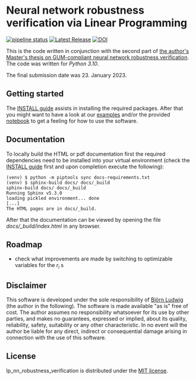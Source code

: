 # Neural network robustness verification via Linear Programming

[![pipeline status](https://gitlab1.ptb.de/ludwig10_masters_thesis/lp_nn_robustness_verification/badges/main/pipeline.svg)](https://gitlab1.ptb.de/ludwig10_masters_thesis/lp_nn_robustness_verification/-/commits/main)
[![Latest Release](https://img.shields.io/github/v/release/BjoernLudwigPTB/lp_nn_robustness_verification?label=Latest%20release)](https://github.com/BjoernLudwigPTB/lp_nn_robustness_verification/releases/latest)
[![DOI](https://zenodo.org/badge/587113361.svg)](https://zenodo.org/badge/latestdoi/587113361)

This is the code written in conjunction with the second part of [the author's Master's 
thesis on GUM-compliant neural network robustness
verification](https://gitlab1.ptb.de/ludwig10_masters_thesis/gum-compliant_neural_network_robustness_verification).
The code was written for _Python 3.10_.

The final submission date was 23. January 2023.

## Getting started

The [INSTALL guide](INSTALL.md) assists in installing the required packages.
After that you might want to have a look at our
[examples](https://github.com/BjoernLudwigPTB/lp_nn_robustness_verification/tree/main/src/lp_nn_robustness_verification/examples)
and/or the provided 
[notebook](https://github.com/BjoernLudwigPTB/lp_nn_robustness_verification/blob/main/src/lp_nn_robustness_verification/examples/linear_inclusion.ipynb)
to get a feeling for how to use the software.

## Documentation

To locally build the HTML or pdf documentation first the required dependencies need 
to be installed into your virtual environment (check the [INSTALL guide](INSTALL.md) 
first and upon completion execute the following):

```shell
(venv) $ python -m piptools sync docs-requirements.txt
(venv) $ sphinx-build docs/ docs/_build
sphinx-build docs/ docs/_build
Running Sphinx v5.3.0
loading pickled environment... done
[...]
The HTML pages are in docs/_build.
```

After that the documentation can be viewed by opening the file
_docs/\_build/index.html_ in any browser.

## Roadmap

- check what improvements are made by switching to optimizable variables for the $r_i$ s

## Disclaimer

This software is developed under the sole responsibility of [Björn
Ludwig](https://github.com/BjoernLudwigPTB) (the author in the following). The 
software is made available "as is" free of cost. The author assumes no 
responsibility whatsoever for its use by other parties, and makes no guarantees, 
expressed or implied, about its quality, reliability, safety, suitability or any 
other characteristic. In no event will the author be liable for any direct, indirect or 
consequential damage arising in connection with the use of this software.

## License

lp_nn_robustness_verification is distributed under the [MIT
license](https://github.com/BjoernLudwigPTB/lp_nn_robustness_verification/blob/main/LICENSE).